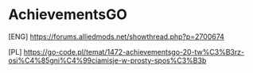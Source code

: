# AchievementsGO
[ENG] https://forums.alliedmods.net/showthread.php?p=2700674

[PL] https://go-code.pl/temat/1472-achievementsgo-20-tw%C3%B3rz-osi%C4%85gni%C4%99ciamisje-w-prosty-spos%C3%B3b
